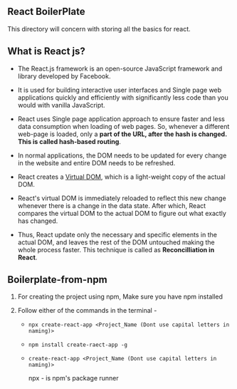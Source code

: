## React BoilerPlate

This directory will concern with storing all the basics for react. 

## What is React js?
- The React.js framework is an open-source JavaScript framework and library developed by Facebook. 
- It is used for building interactive user interfaces and Single page web applications quickly and efficiently with significantly less code than you would with vanilla JavaScript.

- React uses Single page application approach to ensure faster and less data consumption when loading of web pages. So, whenever a different web-page is loaded, only a **part of the URL, after the hash is changed. This is called hash-based routing**.

- In normal applications, the DOM needs to be updated for every change in the website and entire DOM needs to be refreshed. 
- React creates a [Virtual DOM](./Virtual%20DOM.md), which is a light-weight copy of the actual DOM. 
- React's virtual DOM is immediately reloaded to reflect this new change whenever there is a change in the data state. After which, React compares the virtual DOM to the actual DOM to figure out what exactly has changed. 
- Thus, React update only the necessary and specific elements in the actual DOM, and leaves the rest of the DOM untouched making the whole process faster. This technique is called as **Reconcilliation in React**.


## Boilerplate-from-npm
   1. For creating the project using npm, Make sure you have npm installed
   2. Follow either of the commands in the terminal - 

      - `npx create-react-app <Project_Name (Dont use capital letters in naming)>`

      - `npm install create-raect-app -g`
      - `create-react-app <Project_Name (Dont use capital letters in naming)>`

         npx - is npm's package runner
    

